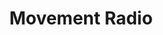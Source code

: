---
title: "Movement Radio"
logo:  movementradio.jpg
stream_url:
    - [1, https://movementathens.out.airtime.pro/movementathens_a, online]
    - [2, https://movementathens2.out.airtime.pro/movementathens2_a, online]
description: "Movement Radio is an international online radio station based in Athens."
url: "https://movement.radio/"
location: Athens, GR
play_time: 24/7
recommended: ["pensivekebab"]
---
